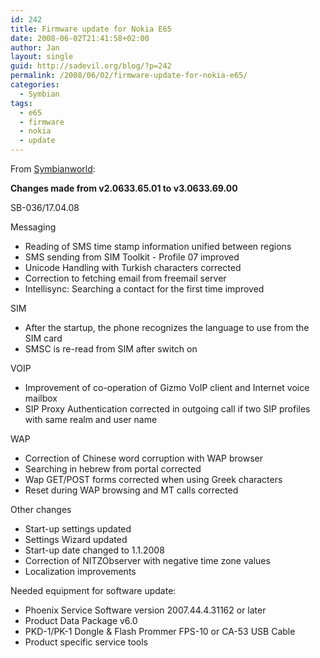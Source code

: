 ```yaml
---
id: 242
title: Firmware update for Nokia E65
date: 2008-06-02T21:41:58+02:00
author: Jan
layout: single
guid: http://sadevil.org/blog/?p=242
permalink: /2008/06/02/firmware-update-for-nokia-e65/
categories:
  - Symbian
tags:
  - e65
  - firmware
  - nokia
  - update
---
```

From [Symbianworld](http://symbianworld.wordpress.com/2008/04/18/e65-new-firmware-306336900-with-change-log/):

**Changes made from v2.0633.65.01 to v3.0633.69.00**

SB-036/17.04.08

Messaging

  * Reading of SMS time stamp information unified between regions
  * SMS sending from SIM Toolkit - Profile 07 improved
  * Unicode Handling with Turkish characters corrected
  * Correction to fetching email from freemail server
  * Intellisync: Searching a contact for the first time improved

SIM

  * After the startup, the phone recognizes the language to use from the SIM card
  * SMSC is re-read from SIM after switch on

VOIP

  * Improvement of co-operation of Gizmo VoIP client and Internet voice mailbox
  * SIP Proxy Authentication corrected in outgoing call if two SIP profiles with same realm and user name

WAP

  * Correction of Chinese word corruption with WAP browser
  * Searching in hebrew from portal corrected
  * Wap GET/POST forms corrected when using Greek characters
  * Reset during WAP browsing and MT calls corrected

Other changes

  * Start-up settings updated
  * Settings Wizard updated
  * Start-up date changed to 1.1.2008
  * Correction of NITZObserver with negative time zone values
  * Localization improvements

Needed equipment for software update:

  * Phoenix Service Software version 2007.44.4.31162 or later
  * Product Data Package v6.0
  * PKD-1/PK-1 Dongle & Flash Prommer FPS-10 or CA-53 USB Cable
  * Product specific service tools